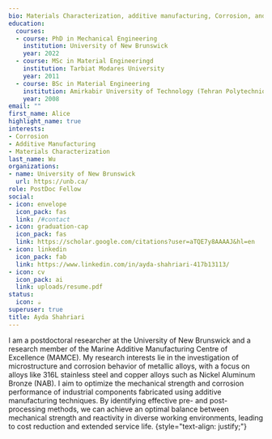 ```yaml
---
bio: Materials Characterization, additive manufacturing, Corrosion, and Coating.
education:
  courses:
  - course: PhD in Mechanical Engineering
    institution: University of New Brunswick
    year: 2022
  - course: MSc in Material Engineeringd
    institution: Tarbiat Modares University
    year: 2011
  - course: BSc in Material Engineering
    institution: Amirkabir University of Technology (Tehran Polytechnique)
    year: 2008
email: ""
first_name: Alice
highlight_name: true
interests:
- Corrosion
- Additive Manufacturing
- Materials Characterization
last_name: Wu
organizations:
- name: University of New Brunswick
  url: https://unb.ca/
role: PostDoc Fellow
social:
- icon: envelope
  icon_pack: fas
  link: /#contact
- icon: graduation-cap
  icon_pack: fas
  link: https://scholar.google.com/citations?user=aTQE7y8AAAAJ&hl=en
- icon: linkedin
  icon_pack: fab
  link: https://www.linkedin.com/in/ayda-shahriari-417b13113/
- icon: cv
  icon_pack: ai
  link: uploads/resume.pdf
status:
  icon: ☕️
superuser: true
title: Ayda Shahriari
---
```


I am a postdoctoral researcher at the University of New Brunswick and a research member of the Marine Additive Manufacturing Centre of Excellence (MAMCE). My research interests lie in the investigation of microstructure and corrosion behavior of metallic alloys, with a focus on alloys like 316L stainless steel and copper alloys such as Nickel Aluminum Bronze (NAB). I aim to optimize the mechanical strength and corrosion performance of industrial components fabricated using additive manufacturing techniques. By identifying effective pre- and post-processing methods, we can achieve an optimal balance between mechanical strength and reactivity in diverse working environments, leading to cost reduction and extended service life.
{style="text-align: justify;"}
